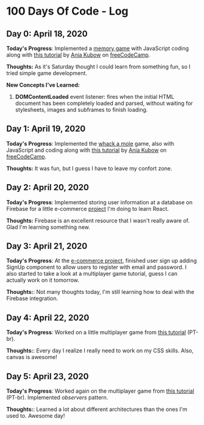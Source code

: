 # 100 Days Of Code - Log

## Day 0: April 18, 2020

**Today's Progress**: Implemented a [memory game](https://github.com/gabcamilo/memory-game) with JavaScript coding along with [this tutorial](https://www.freecodecamp.org/news/learn-javascript-by-building-7-games-video-course/) by [Ania Kubow](https://github.com/kubowania) on [freeCodeCamp](https://www.freecodecamp.org).

**Thoughts:** As it's Saturday thought I could learn from something fun, so I tried simple game development.

**New Concepts I've Learned:**

1. **DOMContentLoaded** event listener: fires when the initial HTML document has been completely loaded and parsed, without waiting for stylesheets, images and subframes to finish loading.

## Day 1: April 19, 2020

**Today's Progress**: Implemented the [whack a mole](https://gabcamilo.github.io/whack-a-mole/) game, also with JavaScript and coding along with [this tutorial](https://www.freecodecamp.org/news/learn-javascript-by-building-7-games-video-course/) by [Ania Kubow](https://github.com/kubowania) on [freeCodeCamp](https://www.freecodecamp.org).

**Thoughts:** It was fun, but I guess I have to leave my confort zone.

## Day 2: April 20, 2020

**Today's Progress**: Implemented storing user information at a database on Firebase for a little e-commerce [project](https://github.com/gabcamilo/crwn-clothing) I'm doing to learn React.

**Thoughts:** Firebase is an excellent resource that I wasn't really aware of. Glad I'm learning something new.

## Day 3: April 21, 2020

**Today's Progress**: At the [e-commerce project](https://github.com/gabcamilo/crwn-clothing), finished user sign up adding SignUp component to allow users to register with email and password.
I also started to take a look at a multiplayer game tutorial, guess I can actually work on it tomorrow.

**Thoughts:**: Not many thoughts today, I'm still learning how to deal with the Firebase integration.

## Day 4: April 22, 2020

**Today's Progress**: Worked on a little multiplayer game from [this tutorial](https://www.youtube.com/watch?v=RJvktZnZn6A&list=PLMdYygf53DP5SVQQrkKCVWDS0TwYLVitL&index=6) (PT-br).

**Thoughts:**: Every day I realize I really need to work on my CSS skills. Also, canvas is awesome!

## Day 5: April 23, 2020

**Today's Progress**: Worked again on the multiplayer game from [this tutorial](https://www.youtube.com/watch?v=RJvktZnZn6A&list=PLMdYygf53DP5SVQQrkKCVWDS0TwYLVitL&index=6) (PT-br). Implemented *observers* pattern.

**Thoughts:**: Learned a lot about different architectures than the ones I'm used to. Awesome day!
